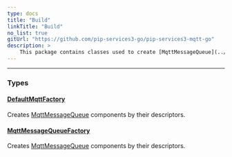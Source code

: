 ```yaml
---
type: docs
title: "Build"
linkTitle: "Build"
no_list: true
gitUrl: "https://github.com/pip-services3-go/pip-services3-mqtt-go"
description: >
    This package contains classes used to create [MqttMessageQueue](../../mqtt/queues/mqtt_message_queue/) components by their descriptors. 
---
```

---
<div class="module-body"> 

### Types

#### [DefaultMqttFactory](default_mqtt_factory)
 Creates [MqttMessageQueue](../../mqtt/queues/mqtt_message_queue/) components by their descriptors.

#### [MqttMessageQueueFactory](mqtt_message_queue_factory)
Creates [MqttMessageQueue](../../mqtt/queues/mqtt_message_queue/) components by their descriptors. 


</div>

